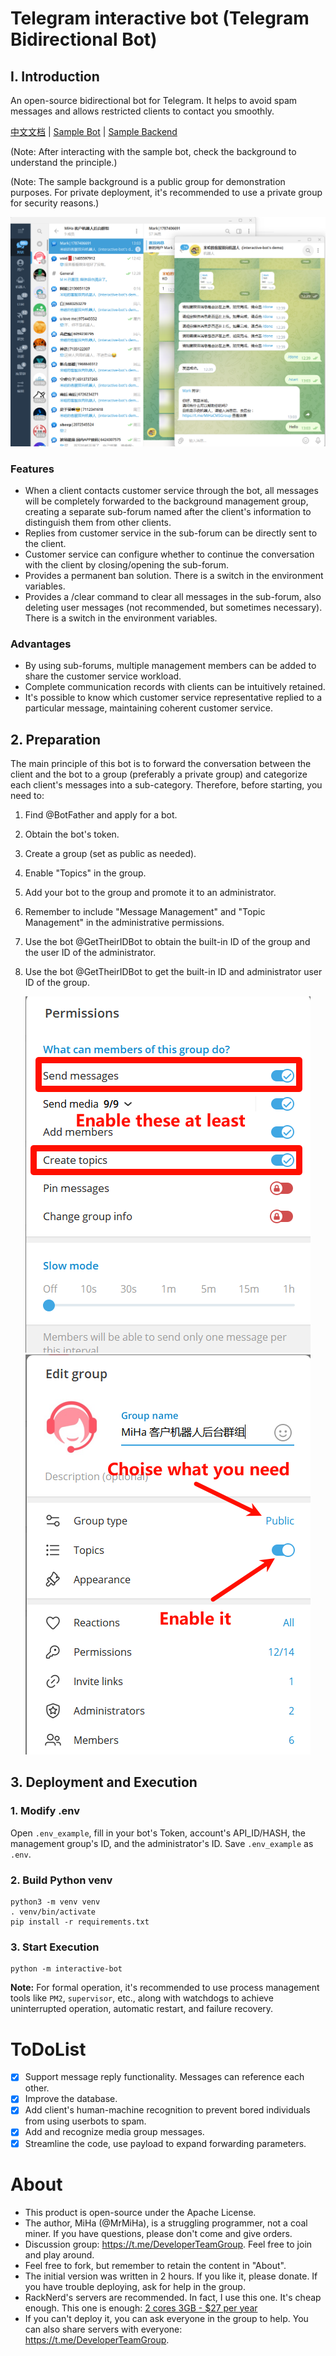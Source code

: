 # Telegram interactive bot (Telegram Bidirectional Bot)

## I. Introduction

An open-source bidirectional bot for Telegram. It helps to avoid spam messages and allows restricted clients to contact you smoothly.

[中文文档](https://github.com/MiHaKun/Telegram-interactive-bot/blob/master/README.md) | [Sample Bot](https://t.me/CustomerConnectBot) | [Sample Backend](https://t.me/MiHaCMSGroup)

(Note: After interacting with the sample bot, check the background to understand the principle.)

(Note: The sample background is a public group for demonstration purposes. For private deployment, it's recommended to use a private group for security reasons.)

![image-20240708130408336](./doc/cn/image-20240708130408336.png)

### Features
- When a client contacts customer service through the bot, all messages will be completely forwarded to the background management group, creating a separate sub-forum named after the client's information to distinguish them from other clients.
- Replies from customer service in the sub-forum can be directly sent to the client.
- Customer service can configure whether to continue the conversation with the client by closing/opening the sub-forum.
- Provides a permanent ban solution. There is a switch in the environment variables.
- Provides a /clear command to clear all messages in the sub-forum, also deleting user messages (not recommended, but sometimes necessary). There is a switch in the environment variables.

### Advantages
- By using sub-forums, multiple management members can be added to share the customer service workload.
- Complete communication records with clients can be intuitively retained.
- It's possible to know which customer service representative replied to a particular message, maintaining coherent customer service.

## 2. Preparation
The main principle of this bot is to forward the conversation between the client and the bot to a group (preferably a private group) and categorize each client's messages into a sub-category. Therefore, before starting, you need to:
1. Find @BotFather and apply for a bot.
2. Obtain the bot's token.
3. Create a group (set as public as needed).
4. Enable "Topics" in the group.
5. Add your bot to the group and promote it to an administrator.
6. Remember to include "Message Management" and "Topic Management" in the administrative permissions.
7. Use the bot @GetTheirIDBot to obtain the built-in ID of the group and the user ID of the administrator.
8. Use the bot @GetTheirIDBot to get the built-in ID and administrator user ID of the group.

   ![image-20240703082929589](./doc/en/image-20240703083738158.png)![image-20240703083040852](./doc/en/image-20240703083634098.png)

## 3. Deployment and Execution

### 1. Modify .env
Open `.env_example`, fill in your bot's Token, account's API_ID/HASH, the management group's ID, and the administrator's ID. Save `.env_example` as `.env`.

### 2. Build Python venv
```
python3 -m venv venv
. venv/bin/activate
pip install -r requirements.txt
```

### 3. Start Execution
```
python -m interactive-bot
```

**Note:** For formal operation, it's recommended to use process management tools like `PM2`, `supervisor`, etc., along with watchdogs to achieve uninterrupted operation, automatic restart, and failure recovery.

# ToDoList
- [x] Support message reply functionality. Messages can reference each other.
- [x] Improve the database.
- [x] Add client's human-machine recognition to prevent bored individuals from using userbots to spam.
- [x] Add and recognize media group messages.
- [x] Streamline the code, use payload to expand forwarding parameters.

# About

- This product is open-source under the Apache License.
- The author, MiHa (@MrMiHa), is a struggling programmer, not a coal miner. If you have questions, please don't come and give orders.
- Discussion group: https://t.me/DeveloperTeamGroup. Feel free to join and play around.
- Feel free to fork, but remember to retain the content in "About".
- The initial version was written in 2 hours. If you like it, please donate. If you have trouble deploying, ask for help in the group.
- RackNerd's servers are recommended. In fact, I use this one. It's cheap enough.
This one is enough: [2 cores 3GB - $27 per year](https://my.racknerd.com/aff.php?aff=11705&pid=828)
- If you can't deploy it, you can ask everyone in the group to help. You can also share servers with everyone: https://t.me/DeveloperTeamGroup.
